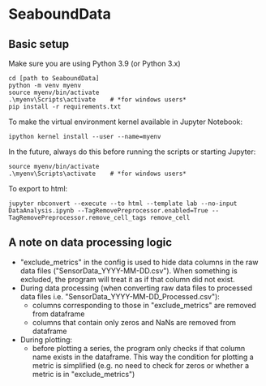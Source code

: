 # SeaboundData

## Basic setup

Make sure you are using Python 3.9 (or Python 3.x)

    cd [path to SeaboundData]
    python -m venv myenv
    source myenv/bin/activate
    .\myenv\Scripts\activate    # *for windows users* 
    pip install -r requirements.txt

To make the virtual environment kernel available in Jupyter Notebook:

    ipython kernel install --user --name=myenv
        
In the future, always do this before running the scripts or starting Jupyter:

    source myenv/bin/activate
    .\myenv\Scripts\activate    # *for windows users*




To export to html:

    jupyter nbconvert --execute --to html --template lab --no-input DataAnalysis.ipynb --TagRemovePreprocessor.enabled=True --TagRemovePreprocessor.remove_cell_tags remove_cell
    

    
    

## A note on data processing logic

* "exclude_metrics" in the config is used to hide data columns in the raw data files ("SensorData_YYYY-MM-DD.csv"). When something is excluded, the program will treat it as if that column did not exist.
* During data processing (when converting raw data files to processed data files i.e. "SensorData_YYYY-MM-DD_Processed.csv"):
    * columns corresponding to those in "exclude_metrics" are removed from dataframe
    * columns that contain only zeros and NaNs are removed from dataframe
* During plotting:
    * before plotting a series, the program only checks if that column name exists in the dataframe. This way the condition for plotting a metric is simplified (e.g. no need to check for zeros or whether a metric is in "exclude_metrics")

